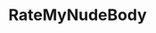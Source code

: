 ---
title: RateMyNudeBody
crosslinks:
- livven
- MassiveCock
- gonewildcouples
- normalnudes
- ratemycock
- StrongCurves
- ChoosingBeggars
- gonewild
- usedpanties
- hipcleavage
- sizecomparison
- tall
- fluffypinkpossum
- ABraThatFits
- cheekyasian
- Thepick
- shorthairedhotties
---